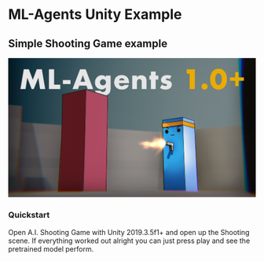 # ML-Agents Unity Example

## Simple Shooting Game example



![](./Thumbnail.png)



### Quickstart

Open A.I. Shooting Game with Unity 2019.3.5f1+ and open up the Shooting scene. If everything worked out alright you can just press play and see the pretrained model perform.
